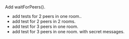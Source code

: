 Add waitForPeers().

- add tests for 2 peers in one room..
- add test for 2 peers in 2 rooms.
- add test for 3 peers in one room.
- add test for 3 peers in one room. with secret messages.


